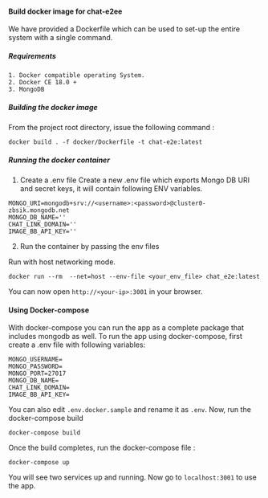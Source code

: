 #### Build docker image for chat-e2ee

We have provided a Dockerfile which can be used to set-up the entire system with a single command.

##### Requirements

    1. Docker compatible operating System.
    2. Docker CE 18.0 +
    3. MongoDB

##### Building the docker image

From the project root directory, issue the following command :

```
docker build . -f docker/Dockerfile -t chat-e2e:latest
```

##### Running the docker container

1. Create a .env file
   Create a new .env file which exports Mongo DB URI and secret keys, it will contain following ENV variables.

```
MONGO_URI=mongodb+srv://<username>:<password>@cluster0-zbsik.mongodb.net
MONGO_DB_NAME=''
CHAT_LINK_DOMAIN=''
IMAGE_BB_API_KEY=''
```

2. Run the container by passing the env files

Run with host networking mode.

```
docker run --rm  --net=host --env-file <your_env_file> chat_e2e:latest
```

You can now open `http://<your-ip>:3001` in your browser.


#### Using Docker-compose
With docker-compose you can run the app as a complete package that includes mongodb as well.
To run the app using docker-compose, first create a .env file with following variables:
```
MONGO_USERNAME=
MONGO_PASSWORD=
MONGO_PORT=27017
MONGO_DB_NAME=
CHAT_LINK_DOMAIN=
IMAGE_BB_API_KEY=
```
You can also edit `.env.docker.sample` and rename it as `.env`.
Now, run the docker-compose build
```
docker-compose build
```

Once the build completes, run the docker-compose file :
```
docker-compose up
```

You will see two services up and running. Now go to `localhost:3001` to use the app.